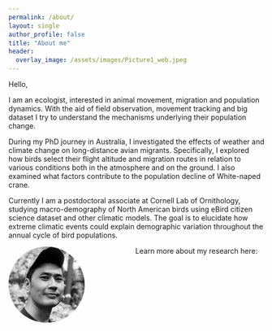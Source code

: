 ```yaml
---
permalink: /about/
layout: single
author_profile: false
title: "About me"
header:
  overlay_image: /assets/images/Picture1_web.jpeg
---
```







Hello,

I am an ecologist, interested in animal movement, migration and population dynamics. With the aid 
of field observation, movement tracking and big dataset I try to understand the mechanisms 
underlying their population change.

During my PhD journey in Australia, I investigated the effects of weather and climate change on 
long-distance avian migrants. Specifically, I explored how birds select their flight altitude and 
migration routes in relation to various conditions both in the atmosphere and on the ground. I 
also examined what factors contribute to the population decline of White-naped crane.

Currently I am a postdoctoral associate at Cornell Lab of Ornithology, studying macro-demography 
of North American birds using eBird citizen science dataset and other climatic models. The goal 
is to elucidate how extreme climatic events could explain demographic variation throughout the 
annual cycle of bird populations. 



<div style="float: left; margin-right: 100px;">
  <img src="/assets/images/bio-photo.png" alt="bio" style="width: 150px; height: 150px; border-radius: 50%;">
</div>


Learn more about my research here: 
